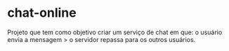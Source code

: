 # chat-online
Projeto que tem como objetivo criar um serviço de chat em que: o usuário envia a mensagem > o servidor repassa para os outros usuários.
